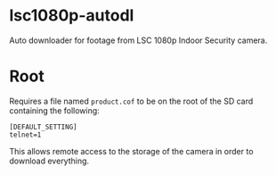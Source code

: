 # lsc1080p-autodl
Auto downloader for footage from LSC 1080p Indoor Security camera.

# Root

Requires a file named `product.cof` to be on the root of the SD card containing the following:
```
[DEFAULT_SETTING]
telnet=1
```

This allows remote access to the storage of the camera in order to download everything.
